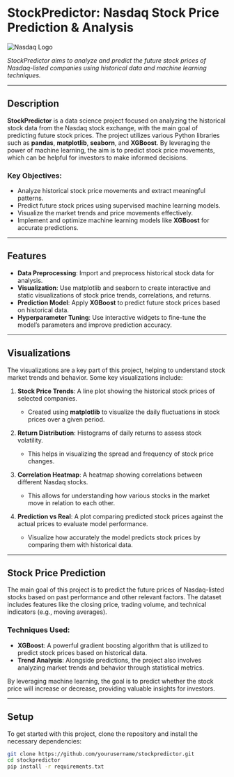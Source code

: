 # StockPredictor: Nasdaq Stock Price Prediction & Analysis

![Nasdaq Logo](https://m.foolcdn.com/media/dubs/original_images/Nasdaq.jpg)


*StockPredictor aims to analyze and predict the future stock prices of Nasdaq-listed companies using historical data and machine learning techniques.*

---

## Description

**StockPredictor** is a data science project focused on analyzing the historical stock data from the Nasdaq stock exchange, with the main goal of predicting future stock prices. The project utilizes various Python libraries such as **pandas**, **matplotlib**, **seaborn**, and **XGBoost**. By leveraging the power of machine learning, the aim is to predict stock price movements, which can be helpful for investors to make informed decisions.

### Key Objectives:
- Analyze historical stock price movements and extract meaningful patterns.
- Predict future stock prices using supervised machine learning models.
- Visualize the market trends and price movements effectively.
- Implement and optimize machine learning models like **XGBoost** for accurate predictions.

---

## Features

- **Data Preprocessing**: Import and preprocess historical stock data for analysis.
- **Visualization**: Use matplotlib and seaborn to create interactive and static visualizations of stock price trends, correlations, and returns.
- **Prediction Model**: Apply **XGBoost** to predict future stock prices based on historical data.
- **Hyperparameter Tuning**: Use interactive widgets to fine-tune the model’s parameters and improve prediction accuracy.

---

## Visualizations

The visualizations are a key part of this project, helping to understand stock market trends and behavior. Some key visualizations include:

1. **Stock Price Trends**: A line plot showing the historical stock prices of selected companies.
   - Created using **matplotlib** to visualize the daily fluctuations in stock prices over a given period.
   
2. **Return Distribution**: Histograms of daily returns to assess stock volatility.
   - This helps in visualizing the spread and frequency of stock price changes.

3. **Correlation Heatmap**: A heatmap showing correlations between different Nasdaq stocks.
   - This allows for understanding how various stocks in the market move in relation to each other.

4. **Prediction vs Real**: A plot comparing predicted stock prices against the actual prices to evaluate model performance.
   - Visualize how accurately the model predicts stock prices by comparing them with historical data.

---

## Stock Price Prediction

The main goal of this project is to predict the future prices of Nasdaq-listed stocks based on past performance and other relevant factors. The dataset includes features like the closing price, trading volume, and technical indicators (e.g., moving averages).

### Techniques Used:
- **XGBoost**: A powerful gradient boosting algorithm that is utilized to predict stock prices based on historical data.
- **Trend Analysis**: Alongside predictions, the project also involves analyzing market trends and behavior through statistical metrics.

By leveraging machine learning, the goal is to predict whether the stock price will increase or decrease, providing valuable insights for investors.

---

## Setup

To get started with this project, clone the repository and install the necessary dependencies:

```bash
git clone https://github.com/yourusername/stockpredictor.git
cd stockpredictor
pip install -r requirements.txt
